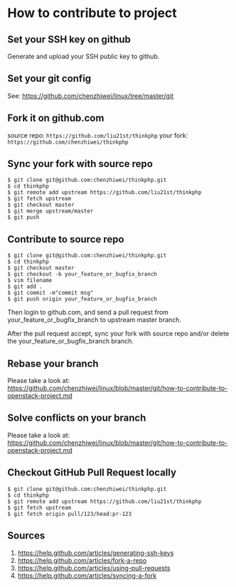 # How to contribute to project

## Set your SSH key on github

Generate and upload your SSH public key to github.

## Set your git config

See: <https://github.com/chenzhiwei/linux/tree/master/git>

## Fork it on github.com

source repo: `https://github.com/liu21st/thinkphp`
your fork: `https://github.com/chenzhiwei/thinkphp`

## Sync your fork with source repo

```
$ git clone git@github.com:chenzhiwei/thinkphp.git
$ cd thinkphp
$ git remote add upstream https://github.com/liu21st/thinkphp
$ git fetch upstream
$ git checkout master
$ git merge upstream/master
$ git push
```

## Contribute to source repo

```
$ git clone git@github.com:chenzhiwei/thinkphp.git
$ cd thinkphp
$ git checkout master
$ git checkout -b your_feature_or_bugfix_branch
$ vim filename
$ git add .
$ git commit -m"commit msg"
$ git push origin your_feature_or_bugfix_branch
```

Then login to github.com, and send a pull request from your_feature_or_bugfix_branch to upstream master branch.

After the pull request accept, sync your fork with source repo and/or delete the your_feature_or_bugfix_branch branch.

## Rebase your branch

Please take a look at: <https://github.com/chenzhiwei/linux/blob/master/git/how-to-contribute-to-openstack-project.md>

## Solve conflicts on your branch

Please take a look at: <https://github.com/chenzhiwei/linux/blob/master/git/how-to-contribute-to-openstack-project.md>

## Checkout GitHub Pull Request locally

```
$ git clone git@github.com:chenzhiwei/thinkphp.git
$ cd thinkphp
$ git remote add upstream https://github.com/liu21st/thinkphp
$ git fetch upstream
$ git fetch origin pull/123/head:pr-123
```

## Sources

1. <https://help.github.com/articles/generating-ssh-keys>
2. <https://help.github.com/articles/fork-a-repo>
3. <https://help.github.com/articles/using-pull-requests>
4. <https://help.github.com/articles/syncing-a-fork>
